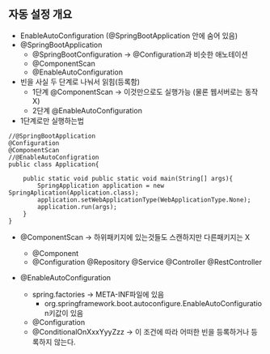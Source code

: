 ## 자동 설정 개요

+ EnableAutoConfiguration (@SpringBootApplication 안에 숨어 있음)
+ @SpringBootApplication
    + @SpringBootConfiguration -> @Configuration과 비슷한 애노테이션
    + @ComponentScan
    + @EnableAutoConfiguration
+ 빈을 사실 두 단계로 나눠서 읽힘(등록함)
    + 1단계 @ComponentScan -> 이것만으로도 실행가능 (물론 웹서버로는 동작X)
    + 2단계 @EnableAutoConfiguration
+ 1단계로만 실행하는법
```{.java}
//@SpringBootApplication
@Configuration
@ComponentScan
//@EnableAutoConfigration
public class Application{

    public static void public static void main(String[] args){
        SpringApplication application = new SpringAplication(Application.class);
        application.setWebApplicationType(WebApplicationType.None);
        application.run(args);
    }
}
```

+ @ComponentScan -> 하위패키지에 있는것들도 스캔하지만 다른패키지는 X
    + @Component
    + @Configuration @Repository @Service @Controller @RestController
    
+ @EnableAutoConfiguration
    + spring.factories -> META-INF파일에 있음
        + org.springframework.boot.autoconfigure.EnableAutoConfiguration키값이 있음
    + @Configuration
    + @ConditionalOnXxxYyyZzz -> 이 조건에 따라 어떠한 빈을 등록하거나 등록하지 않는다.